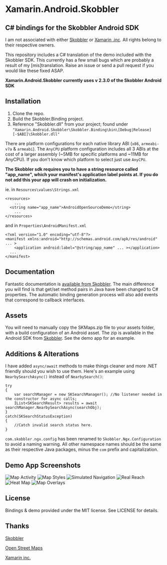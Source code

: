 Xamarin.Android.Skobbler
========================

## C#  bindings for the Skobbler Android SDK ##

I am not associated with either [Skobbler](http://www.skobbler.com/) or [Xamarin .inc](http://xamarin.com/). All rights belong to their respective owners.

This repository includes a C# translation of the demo included with the Skobbler SDK. This currently has a few small bugs which are probably a result of my [mis]translation. Raise an issue or send a pull request if you would like these fixed ASAP.

**Xamarin.Android.Skobbler currently uses v 2.3.0 of the Skobbler Android SDK**

## Installation ##

1. Clone the repo.
2. Build the Skobbler.Binding project.
3. Reference "Skobbler.dll" from your project; found under `"Xamarin.Android.Skobbler\Skobbler.Binding\bin\[Debug|Release][-$ABI]\Skobbler.dll"`

There are platform configurations for each native library ABI (`x86`, `armeabi-v7a` & `armeabi`). The `AnyCPU` platform configuration includes all 3 ABIs at the cost of a larger assembly (~5MB for specific platforms and ~11MB for AnyCPU). If you don't know which platform to select just use `AnyCPU`.

**The Skobbler sdk requires you to have a string resource called "app_name", which your manifest's application label points at. If you do not add this your app will crash on initialization.**

ie. in `Resources\values\Strings.xml`

    <resources>
    	...
      <string name="app_name">AndroidOpenSourceDemo</string>
		...
    </resources>
and in `Properties\AndroidManifest.xml`

    <?xml version="1.0" encoding="utf-8"?>
    <manifest xmlns:android="http://schemas.android.com/apk/res/android" ... >
    	<application android:label="@string/app_name" ... ></application>
      ...
    </manifest>




## Documentation ##

Fantastic documentation is [available from Skobbler](http://developer.skobbler.com/getting-started/android). The main difference you will find is that get/set method pairs in Java have been changed to  C# properties. The automatic binding generation process will also add events that correspond to callback interfaces.

## Assets ##

You will need to manually copy the SKMaps.zip file to your assets folder, with a build configuration of an Android asset. The zip is available in the Android SDK from [Skobbler](http://developer.skobbler.com/support#download). See the demo app for an example.

## Additions & Alterations ##

I have added `async/await` methods to make things cleaner and more .NET friendly should you wish to use them. Here's an example using `NearbySearchAsync()` instead of `NearbySearch()`:

    try
    {
    	var searchManager = new SKSearchManager(); //No listener needed in the constructor for async calls;
    	IList<SKSearchResult> results = await searchManager.NearbySearchAsync(searchObj);
    }
	catch(SKSearchStatusException)
	{
		//Catch invalid search status here.
	}
    
`com.skobbler.ngx.config` has been renamed to `Skobbler.Ngx.Configuration` to avoid a naming warning. All other namespace names should be the same as their respective Java packages, minus the `com` prefix and capitalization.

## Demo App Screenshots ##

![Map Activity](Skobbler.SdkDemo/Screenshots/MapActivity.png)
![Map Styles](Skobbler.SdkDemo/Screenshots/MapStyleNight.png)
![Simulated Navigation](Skobbler.SdkDemo/Screenshots/Navigation.png)
![Real Reach](Skobbler.SdkDemo/Screenshots/RealReach.png)
![Heat Map](Skobbler.SdkDemo/Screenshots/HeatMap.png)
![Map Overlays](Skobbler.SdkDemo/Screenshots/MapOverlays.png)

## License ##
Bindings & demo provided under the MIT license. See LICENSE for details.

## Thanks ##
[Skobbler](http://www.skobbler.com/)

[Open Street Maps](http://www.openstreetmap.org/)

[Xamarin inc.](http://xamarin.com/)